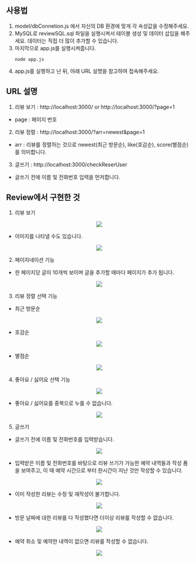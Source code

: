 ## 사용법
1. model/dbConnetion.js 에서 자신의 DB 환경에 맞게 각 속성값을 수정해주세요.
2. MySQL로 reviewSQL.sql 파일을 실행시켜서 테이블 생성 및 데이터 삽입을 해주세요. 데이터는 직접 더 많이 추가할 수 있습니다.
3. 마지막으로 app.js를 실행시켜줍니다.
   ```
   node app.js
   ```
4. app.js를 실행하고 난 뒤, 아래 URL 설명을 참고하여 접속해주세요.  

## URL 설명
1. 리뷰 보기 : http://localhost:3000/ or http://localhost:3000/?page=1
  - page : 페이지 번호
  
2. 리뷰 정렬 : http://localhost:3000/?arr=newest&page=1
  - arr : 리뷰를 정렬하는 것으로 newest(최근 방문순), like(호감순), score(별점순) 를 의미합니다.

3. 글쓰기 : http://localhost:3000/checkReserUser
  - 글쓰기 전에 이름 및 전화번호 입력을 먼저합니다.
  
## Review에서 구현한 것
1. 리뷰 보기 
  <p align="center"><img src="https://devwebdata2020.s3.ap-northeast-2.amazonaws.com/markdown/reviews/view.png"></p>
  
   - 이미지를 나타낼 수도 있습니다. 
  <p align="center"><img src="https://devwebdata2020.s3.ap-northeast-2.amazonaws.com/markdown/reviews/img.png"></p>
  
2. 페이지네이션 기능 
  - 한 페이지당 글이 10개씩 보이며 글을 추가할 때마다 페이지가 추가 됩니다.
  <p align="center"><img src="https://devwebdata2020.s3.ap-northeast-2.amazonaws.com/markdown/reviews/page.png"></p>
  
3. 리뷰 정렬 선택 기능
  - 최근 방문순 
  <p align="center"><img src="https://devwebdata2020.s3.ap-northeast-2.amazonaws.com/markdown/reviews/newest.png"></p>
  
  - 호감순
  <p align="center"><img src="https://devwebdata2020.s3.ap-northeast-2.amazonaws.com/markdown/reviews/likearr.png"></p>
  
  - 별점순
  <p align="center"><img src="https://devwebdata2020.s3.ap-northeast-2.amazonaws.com/markdown/reviews/stars.png"></p>
    

4. 좋아요 / 싫어요 선택 기능 
  <p align="center"><img src="https://devwebdata2020.s3.ap-northeast-2.amazonaws.com/markdown/reviews/like.png"></p>
  
  - 좋아요 / 싫어요를 중복으로 누를 수 없습니다. 
  <p align="center"><img src="https://devwebdata2020.s3.ap-northeast-2.amazonaws.com/markdown/reviews/likeoverlap.png"></p>
  

5. 글쓰기
  - 글쓰기 전에 이름 및 전화번호를 입력받습니다.
  <p align="center"><img src="https://devwebdata2020.s3.ap-northeast-2.amazonaws.com/markdown/reviews/np.png"></p>
  
  - 입력받은 이름 및 전화번호를 바탕으로 리뷰 쓰기가 가능한 예약 내역들과 작성 폼을 보여주고, 이 때 예약 시간으로 부터 한시간이 지난 것만 작성할 수 있습니다.
  <p align="center"><img src="https://devwebdata2020.s3.ap-northeast-2.amazonaws.com/markdown/reviews/write.png"></p>
  
  - 이미 작성한 리뷰는 수정 및 재작성이 불가합니다.
  <p align="center"><img src="https://devwebdata2020.s3.ap-northeast-2.amazonaws.com/markdown/reviews/nowrite.png"></p>
  
  - 방문 날짜에 대한 리뷰를 다 작성했다면 더이상 리뷰를 작성할 수 없습니다.
  <p align="center"><img src="https://devwebdata2020.s3.ap-northeast-2.amazonaws.com/markdown/reviews/complete.png"></p>
  
  - 예약 취소 및 예약한 내역이 없으면 리뷰를 작성할 수 없습니다.
  <p align="center"><img src="https://devwebdata2020.s3.ap-northeast-2.amazonaws.com/markdown/reviews/noperson.png"></p>
  
